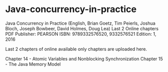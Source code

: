 # Java-concurrency-in-practice
Java Concurrency in Practice (English, Brian Goetz, Tim Peierls, Joshua Bloch, Joseph Bowbeer, David Holmes, Doug Lea) Last 2 Online chapters PDF
Publisher: PEARSON
ISBN: 9789332576520, 9332576521
Edition: 1, 2016

Last 2 chapters of online available only chapters are uploaded here.

Chapter 14 - Atomic Variables and Nonblocking Synchronization
Chapter 15 - The Java Memory Model
